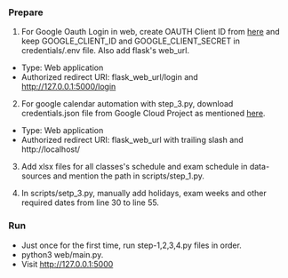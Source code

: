 ### Prepare

1. For Google Oauth Login in web, create OAUTH Client ID from [here](https://console.cloud.google.com/apis/credentials) and keep GOOGLE_CLIENT_ID and GOOGLE_CLIENT_SECRET in credentials/.env file. Also add flask's web_url.
 - Type: Web application
 - Authorized redirect URI: flask_web_url/login and http://127.0.0.1:5000/login

2. For google calendar automation with step_3.py, download credentials.json file from Google Cloud Project as mentioned [here](https://developers.google.com/calendar/api/quickstart/python). 
 - Type: Web application
 - Authorized redirect URI: flask_web_url with trailing slash and http://localhost/

 3. Add xlsx files for all classes's schedule and exam schedule in data-sources and mention the path in scripts/step_1.py.

 4. In scripts/setp_3.py, manually add holidays, exam weeks and other required dates from line 30 to line 55.

 ### Run

 - Just once for the first time, run step-1,2,3,4.py files in order.
 - python3 web/main.py.
 - Visit http://127.0.0.1:5000
